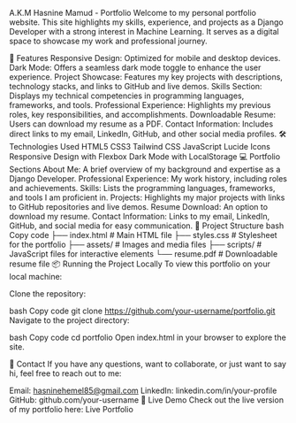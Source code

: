A.K.M Hasnine Mamud - Portfolio
Welcome to my personal portfolio website. This site highlights my skills, experience, and projects as a Django Developer with a strong interest in Machine Learning. It serves as a digital space to showcase my work and professional journey.

🚀 Features
Responsive Design: Optimized for mobile and desktop devices.
Dark Mode: Offers a seamless dark mode toggle to enhance the user experience.
Project Showcase: Features my key projects with descriptions, technology stacks, and links to GitHub and live demos.
Skills Section: Displays my technical competencies in programming languages, frameworks, and tools.
Professional Experience: Highlights my previous roles, key responsibilities, and accomplishments.
Downloadable Resume: Users can download my resume as a PDF.
Contact Information: Includes direct links to my email, LinkedIn, GitHub, and other social media profiles.
🛠️ Technologies Used
HTML5
CSS3
Tailwind CSS
JavaScript
Lucide Icons
Responsive Design with Flexbox
Dark Mode with LocalStorage
💻 Portfolio Sections
About Me: A brief overview of my background and expertise as a Django Developer.
Professional Experience: My work history, including roles and achievements.
Skills: Lists the programming languages, frameworks, and tools I am proficient in.
Projects: Highlights my major projects with links to GitHub repositories and live demos.
Resume Download: An option to download my resume.
Contact Information: Links to my email, LinkedIn, GitHub, and social media for easy communication.
📂 Project Structure
bash
Copy code
├── index.html               # Main HTML file
├── styles.css               # Stylesheet for the portfolio
├── assets/                  # Images and media files
├── scripts/                 # JavaScript files for interactive elements
└── resume.pdf               # Downloadable resume file
📦 Running the Project Locally
To view this portfolio on your local machine:

Clone the repository:

bash
Copy code
git clone https://github.com/your-username/portfolio.git
Navigate to the project directory:

bash
Copy code
cd portfolio
Open index.html in your browser to explore the site.

📧 Contact
If you have any questions, want to collaborate, or just want to say hi, feel free to reach out to me:

Email: hasninehemel85@gmail.com
LinkedIn: linkedin.com/in/your-profile
GitHub: github.com/your-username
🔗 Live Demo
Check out the live version of my portfolio here: Live Portfolio
